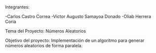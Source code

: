Integrantes:

-Carlos Castro Correa
-Victor Augusto Samayoa Donado
-Oliab Herrera Coria

Tema del Proyecto: Números Aleatorios

Objetivo del proyecto: Implementación de un algoritmo para generar números aleatorios de forma paralela.